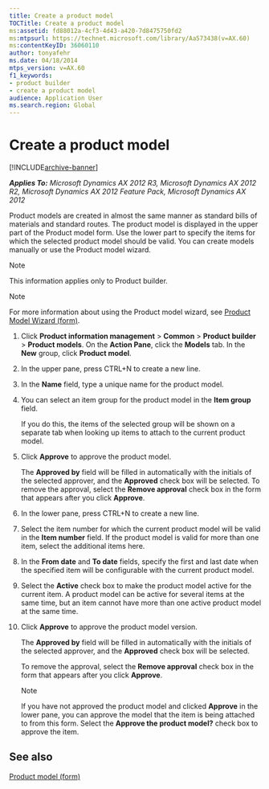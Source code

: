 ```yaml
---
title: Create a product model
TOCTitle: Create a product model
ms:assetid: fd88012a-4cf3-4d43-a420-7d8475750fd2
ms:mtpsurl: https://technet.microsoft.com/library/Aa573438(v=AX.60)
ms:contentKeyID: 36060110
author: tonyafehr
ms.date: 04/18/2014
mtps_version: v=AX.60
f1_keywords:
- product builder
- create a product model
audience: Application User
ms.search.region: Global
---
```


# Create a product model 


[!INCLUDE[archive-banner](includes/archive-banner.md)]


_**Applies To:** Microsoft Dynamics AX 2012 R3, Microsoft Dynamics AX 2012 R2, Microsoft Dynamics AX 2012 Feature Pack, Microsoft Dynamics AX 2012_

Product models are created in almost the same manner as standard bills of materials and standard routes. The product model is displayed in the upper part of the Product model form. Use the lower part to specify the items for which the selected product model should be valid. You can create models manually or use the Product model wizard.


> [!NOTE]
> <P>This information applies only to Product builder.</P>




> [!NOTE]
> <P>For more information about using the Product model wizard, see <A href="https://technet.microsoft.com/library/aa498534(v=ax.60)">Product Model Wizard (form)</A>.</P>



1.  Click **Product information management** \> **Common** \> **Product builder** \> **Product models**. On the **Action Pane**, click the **Models** tab. In the **New** group, click **Product model**.

2.  In the upper pane, press CTRL+N to create a new line.

3.  In the **Name** field, type a unique name for the product model.

4.  You can select an item group for the product model in the **Item group** field.
    
    If you do this, the items of the selected group will be shown on a separate tab when looking up items to attach to the current product model.

5.  Click **Approve** to approve the product model.
    
    The **Approved by** field will be filled in automatically with the initials of the selected approver, and the **Approved** check box will be selected. To remove the approval, select the **Remove approval** check box in the form that appears after you click **Approve**.

6.  In the lower pane, press CTRL+N to create a new line.

7.  Select the item number for which the current product model will be valid in the **Item number** field. If the product model is valid for more than one item, select the additional items here.

8.  In the **From date** and **To date** fields, specify the first and last date when the specified item will be configurable with the current product model.

9.  Select the **Active** check box to make the product model active for the current item. A product model can be active for several items at the same time, but an item cannot have more than one active product model at the same time.

10. Click **Approve** to approve the product model version.
    
    The **Approved by** field will be filled in automatically with the initials of the selected approver, and the **Approved** check box will be selected.
    
    To remove the approval, select the **Remove approval** check box in the form that appears after you click **Approve**.
    

    > [!NOTE]
    > <P>If you have not approved the product model and clicked <STRONG>Approve</STRONG> in the lower pane, you can approve the model that the item is being attached to from this form. Select the <STRONG>Approve the product model?</STRONG> check box to approve the item.</P>



## See also

[Product model (form)](https://technet.microsoft.com/library/aa574919\(v=ax.60\))

  



